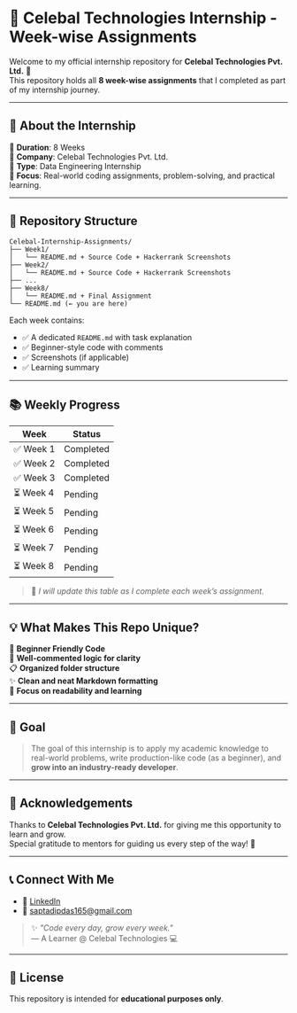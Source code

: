 # 🚀 Celebal Technologies Internship - Week-wise Assignments

Welcome to my official internship repository for **Celebal Technologies Pvt. Ltd.** 🎯  
This repository holds all **8 week-wise assignments** that I completed as part of my internship journey.

---

## 📌 About the Internship

🔹 **Duration**: 8 Weeks  
🔹 **Company**: Celebal Technologies Pvt. Ltd.  
🔹 **Type**: Data Engineering Internship  
🔹 **Focus**: Real-world coding assignments, problem-solving, and practical learning.

---

## 📁 Repository Structure

```
Celebal-Internship-Assignments/
├── Week1/
│   └── README.md + Source Code + Hackerrank Screenshots
├── Week2/
│   └── README.md + Source Code + Hackerrank Screenshots
├── ...
├── Week8/
│   └── README.md + Final Assignment
└── README.md (← you are here)
```

Each week contains:
- ✅ A dedicated `README.md` with task explanation  
- ✅ Beginner-style code with comments  
- ✅ Screenshots (if applicable)  
- ✅ Learning summary

---

## 📚 Weekly Progress

| Week | Status       |
|------|--------------|
| ✅ Week 1 | Completed |
| ✅ Week 2 | Completed |
| ✅ Week 3 | Completed    |
| ⏳ Week 4 | Pending    |
| ⏳ Week 5 | Pending    |
| ⏳ Week 6 | Pending    |
| ⏳ Week 7 | Pending    |
| ⏳ Week 8 | Pending    |

> 🔁 _I will update this table as I complete each week’s assignment._

---

## 💡 What Makes This Repo Unique?

🌱 **Beginner Friendly Code**  
🧠 **Well-commented logic for clarity**  
📋 **Organized folder structure**  
✨ **Clean and neat Markdown formatting**  
📌 **Focus on readability and learning**

---

## 🎯 Goal

> The goal of this internship is to apply my academic knowledge to real-world problems, write production-like code (as a beginner), and **grow into an industry-ready developer**.

---

## 🙏 Acknowledgements

Thanks to **Celebal Technologies Pvt. Ltd.** for giving me this opportunity to learn and grow.  
Special gratitude to mentors for guiding us every step of the way! 🌟

---

## 📞 Connect With Me

- 🔗 [LinkedIn](https://www.linkedin.com/in/saptadip-das-618101267/)  
- 📧 saptadipdas165@gmail.com  

> ✨ _"Code every day, grow every week."_  
> — A Learner @ Celebal Technologies 💻

---

## 📜 License

This repository is intended for **educational purposes only**.
